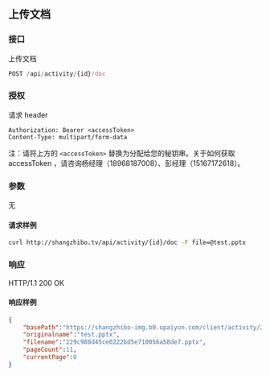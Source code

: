 ## 上传文档

### 接口

上传文档

```js
POST /api/activity/{id}/doc
```

### 授权

请求 header

```
Authorization: Bearer <accessToken>
Content-Type: multipart/form-data
```

注：请将上方的 `<accessToken>` 替换为分配给您的秘钥串。关于如何获取 accessToken ，请咨询杨经理（18968187008）、彭经理（15167172618）。

### 参数

无

#### 请求样例

```bash
curl http://shangzhibo.tv/api/activity/{id}/doc -F file=@test.pptx
```

### 响应

HTTP/1.1 200 OK

#### 响应样例

```json
{
    "basePath":"https://shangzhibo-img.b0.upaiyun.com/client/activity/2929745/doc/1555642339828",
    "originalname":"test.pptx",
    "filename":"229c988d45ce0222bd5e710056a58de7.pptx",
    "pageCount":11,
    "currentPage":0
}
```



